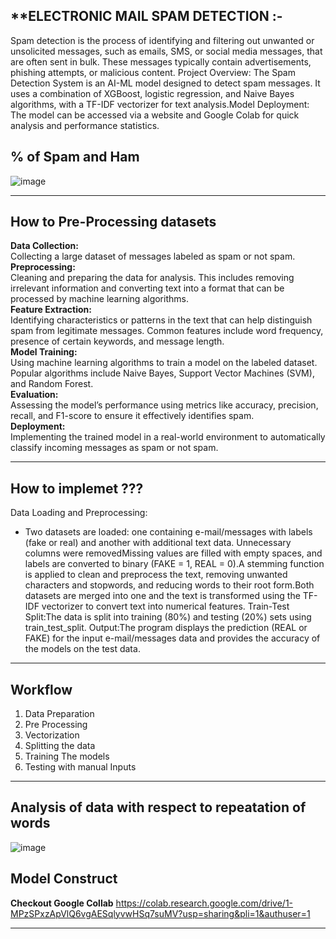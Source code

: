 
## **ELECTRONIC MAIL SPAM DETECTION :-                <br>
Spam detection is the process of identifying and filtering out unwanted or unsolicited messages, such as emails, SMS, or social media messages, that are often sent in bulk. These messages typically contain advertisements, phishing attempts, or malicious content. Project Overview: The Spam Detection System is an AI-ML model designed to detect spam messages. It uses a combination of XGBoost, logistic regression, and Naive Bayes algorithms, with a TF-IDF vectorizer for text analysis.Model Deployment: The model can be accessed via a website and Google Colab for quick analysis and performance statistics.

   ## **% of Spam and Ham**
![image](https://github.com/user-attachments/assets/411ec455-3151-477d-a23d-09cafd5c112a)

-------------------------------------------------------------------------------------------------

## **How to Pre-Processing datasets**<br>
**Data Collection:** <br>
Collecting a large dataset of messages labeled as spam or not spam.<br>
**Preprocessing:** <br>
Cleaning and preparing the data for analysis. This includes removing irrelevant information and converting text into a format that can be processed by machine learning algorithms.<br>
**Feature Extraction:** <br>
Identifying characteristics or patterns in the text that can help distinguish spam from legitimate messages. Common features include word frequency, presence of certain keywords, and message length. <br>
**Model Training:** <br>
Using machine learning algorithms to train a model on the labeled dataset. Popular algorithms include Naive Bayes, Support Vector Machines (SVM), and Random Forest. <br>
**Evaluation:** <br>
Assessing the model’s performance using metrics like accuracy, precision, recall, and F1-score to ensure it effectively identifies spam. <br>
**Deployment:** <br>
Implementing the trained model in a real-world environment to automatically classify incoming messages as spam or not spam.

-------------------------------------------------------------------------------------------------
## How to implemet ???
Data Loading and Preprocessing:
   - Two datasets are loaded: one containing e-mail/messages with labels (fake or real) and another with additional text data. Unnecessary columns were removedMissing values are filled with empty spaces, and labels are converted to binary (FAKE = 1, REAL = 0).A stemming function is applied to clean and preprocess the text, removing unwanted characters and stopwords, and reducing words to their root form.Both datasets are merged into one and the text is transformed using the TF-IDF vectorizer to convert text into numerical features.
Train-Test Split:The data is split into training (80%) and testing (20%) sets using train_test_split.
Output:The program displays the prediction (REAL or FAKE) for the input e-mail/messages data and provides the accuracy of the models on the test data.
-------------------------------------------------------------------------------------------------------------------------------------------------------------------     
## Workflow

1. Data Preparation
2. Pre Processing
3. Vectorization
4. Splitting the data
5. Training The models
6. Testing with manual Inputs

--------------------------------------------------------------------------------------------------------------------------------------------------------
## Analysis of data with respect to repeatation of words

![image](https://github.com/user-attachments/assets/25b66bcf-f943-4f40-b77e-d841d548b1f4)


## Model Construct
**Checkout Google Collab** https://colab.research.google.com/drive/1-MPzSPxzApVlQ6vgAESqlyvwHSq7suMV?usp=sharing&pli=1&authuser=1<br>

------------------------------------------------------------------------------------------------------------------------------------------------------------

